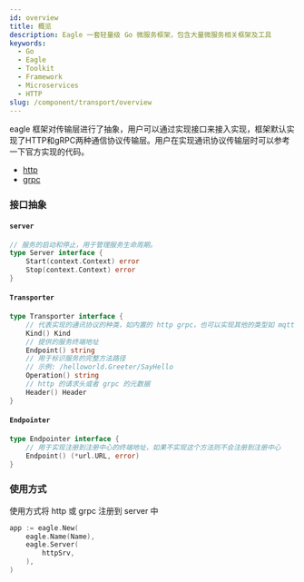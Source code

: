 ```yaml
---
id: overview
title: 概览
description: Eagle 一套轻量级 Go 微服务框架，包含大量微服务相关框架及工具
keywords:
  - Go
  - Eagle
  - Toolkit
  - Framework
  - Microservices
  - HTTP
slug: /component/transport/overview
---
```


 eagle 框架对传输层进行了抽象，用户可以通过实现接口来接入实现，框架默认实现了HTTP和gRPC两种通信协议传输层。用户在实现通讯协议传输层时可以参考一下官方实现的代码。

- [http](https://github.com/go-eagle/eagle/tree/master/pkg/transport/http)
- [grpc](https://github.com/go-eagle/eagle/tree/master/pkg/transport/grpc)


### 接口抽象

#### `server`

```go
// 服务的启动和停止，用于管理服务生命周期。
type Server interface {
	Start(context.Context) error
	Stop(context.Context) error
}
```

#### `Transporter`

```go
type Transporter interface {
	// 代表实现的通讯协议的种类，如内置的 http grpc，也可以实现其他的类型如 mqtt，websocket
	Kind() Kind
	// 提供的服务终端地址
	Endpoint() string
	// 用于标识服务的完整方法路径
	// 示例: /helloworld.Greeter/SayHello
	Operation() string
 	// http 的请求头或者 grpc 的元数据
	Header() Header
}
```

#### `Endpointer`

```go
type Endpointer interface {
	// 用于实现注册到注册中心的终端地址，如果不实现这个方法则不会注册到注册中心
	Endpoint() (*url.URL, error)
}
```

### 使用方式

使用方式将 http 或 grpc 注册到 server 中

```go
app := eagle.New(
	eagle.Name(Name),
	eagle.Server(
		httpSrv,
	),
)
```
